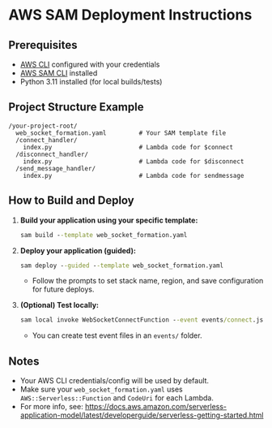 # AWS SAM Deployment Instructions

## Prerequisites
- [AWS CLI](https://docs.aws.amazon.com/cli/latest/userguide/getting-started-install.html) configured with your credentials
- [AWS SAM CLI](https://docs.aws.amazon.com/serverless-application-model/latest/developerguide/install-sam-cli.html) installed
- Python 3.11 installed (for local builds/tests)

## Project Structure Example
```
/your-project-root/
  web_socket_formation.yaml         # Your SAM template file
  /connect_handler/
    index.py                        # Lambda code for $connect
  /disconnect_handler/
    index.py                        # Lambda code for $disconnect
  /send_message_handler/
    index.py                        # Lambda code for sendmessage
```

## How to Build and Deploy

1. **Build your application using your specific template:**
   ```cmd
   sam build --template web_socket_formation.yaml
   ```

2. **Deploy your application (guided):**
   ```cmd
   sam deploy --guided --template web_socket_formation.yaml
   ```
   - Follow the prompts to set stack name, region, and save configuration for future deploys.

3. **(Optional) Test locally:**
   ```cmd
   sam local invoke WebSocketConnectFunction --event events/connect.json --template web_socket_formation.yaml
   ```
   - You can create test event files in an `events/` folder.

## Notes
- Your AWS CLI credentials/config will be used by default.
- Make sure your `web_socket_formation.yaml` uses `AWS::Serverless::Function` and `CodeUri` for each Lambda.
- For more info, see: https://docs.aws.amazon.com/serverless-application-model/latest/developerguide/serverless-getting-started.html